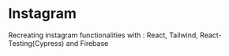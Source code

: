 # Instagram
Recreating instagram functionalities with : React, Tailwind, React-Testing(Cypress) and Firebase
